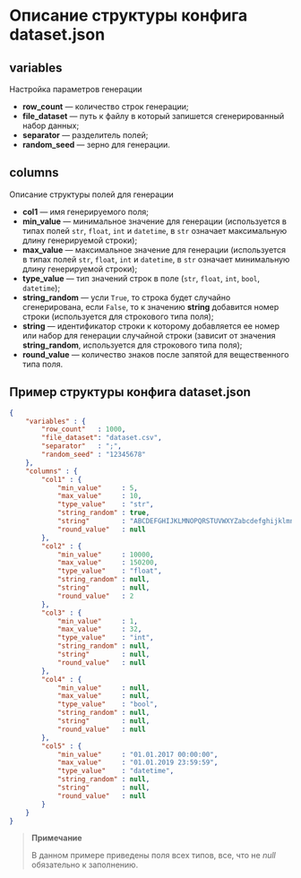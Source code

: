 # Описание структуры конфига dataset.json

## variables

Настройка параметров генерации

* **row_count** — количество строк генерации;
* **file_dataset** — путь к файлу в который запишется сгенерированный набор данных;
* **separator** — разделитель полей;
* **random_seed** — зерно для генерации.

## columns

Описание структуры полей для генерации

* **col1** — имя генерируемого поля;
* **min_value** — минимальное значение для генерации (используется в типах полей `str`, `float`, `int` и `datetime`, в `str` означает максимальную длину генерируемой строки);
* **max_value** — максимальное значение для генерации (используется в типах полей `str`, `float`, `int` и `datetime`, в `str` означает минимальную длину генерируемой строки);
* **type_value** — тип значений строк в поле (`str`, `float`, `int`, `bool`, `datetime`);
* **string_random** — усли `True`, то строка будет случайно сгенерирована, если `False`, то к значению **string** добавится номер строки (используется для строкового типа поля);
* **string** — идентификатор строки к которому добавляется ее номер или набор для генерации случайной строки (зависит от значения **string_random**, используется для строкового типа поля);
* **round_value** — количество знаков после запятой для вещественного типа поля.

## Пример структуры конфига dataset.json

```json
{
    "variables" : {
	    "row_count"   : 1000,
        "file_dataset": "dataset.csv",
        "separator"   : ";",
	    "random_seed" : "12345678"
    },
    "columns" : {
		"col1" : {
			"min_value"     : 5,
			"max_value"     : 10,
			"type_value"    : "str",
			"string_random" : true,
			"string"        : "ABCDEFGHIJKLMNOPQRSTUVWXYZabcdefghijklmnopqrstuvwxyz",
			"round_value"   : null
		},
		"col2" : {
			"min_value"     : 10000,
			"max_value"     : 150200,
			"type_value"    : "float",
			"string_random" : null,
			"string"        : null,
			"round_value"   : 2
		},
		"col3" : {
			"min_value"     : 1,
			"max_value"     : 32,
			"type_value"    : "int",
			"string_random" : null,
			"string"        : null,
			"round_value"   : null
		},
		"col4" : {
			"min_value"     : null,
			"max_value"     : null,
			"type_value"    : "bool",
			"string_random" : null,
			"string"        : null,
			"round_value"   : null
		},
		"col5" : {
			"min_value"     : "01.01.2017 00:00:00",
			"max_value"     : "01.01.2019 23:59:59",
			"type_value"    : "datetime",
			"string_random" : null,
			"string"        : null,
			"round_value"   : null
		}
    }
}
```

>**Примечание**
>
>В данном примере приведены поля всех типов, все, что не *null* обязательно к заполнению.
